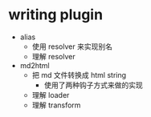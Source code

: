 # writing plugin

- alias
  - 使用 resolver 来实现别名
  - 理解 resolver
- md2html
  - 把 md 文件转换成 html string
    - 使用了两种钩子方式来做的实现
  - 理解 loader
  - 理解 transform
